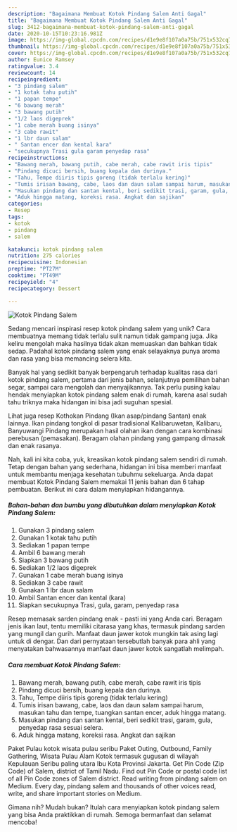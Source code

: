 ```yaml
---
description: "Bagaimana Membuat Kotok Pindang Salem Anti Gagal"
title: "Bagaimana Membuat Kotok Pindang Salem Anti Gagal"
slug: 3412-bagaimana-membuat-kotok-pindang-salem-anti-gagal
date: 2020-10-15T10:23:16.981Z
image: https://img-global.cpcdn.com/recipes/d1e9e8f107a0a75b/751x532cq70/kotok-pindang-salem-foto-resep-utama.jpg
thumbnail: https://img-global.cpcdn.com/recipes/d1e9e8f107a0a75b/751x532cq70/kotok-pindang-salem-foto-resep-utama.jpg
cover: https://img-global.cpcdn.com/recipes/d1e9e8f107a0a75b/751x532cq70/kotok-pindang-salem-foto-resep-utama.jpg
author: Eunice Ramsey
ratingvalue: 3.4
reviewcount: 14
recipeingredient:
- "3 pindang salem"
- "1 kotak tahu putih"
- "1 papan tempe"
- "6 bawang merah"
- "3 bawang putih"
- "1/2 laos digeprek"
- "1 cabe merah buang isinya"
- "3 cabe rawit"
- "1 lbr daun salam"
- " Santan encer dan kental kara"
- "secukupnya Trasi gula garam penyedap rasa"
recipeinstructions:
- "Bawang merah, bawang putih, cabe merah, cabe rawit iris tipis"
- "Pindang dicuci bersih, buang kepala dan durinya."
- "Tahu, Tempe diiris tipis goreng (tidak terlalu kering)"
- "Tumis irisan bawang, cabe, laos dan daun salam sampai harum, masukan tahu dan tempe, tuangkan santan encer, aduk hingga matang."
- "Masukan pindang dan santan kental, beri sedikit trasi, garam, gula, penyedap rasa sesuai selera."
- "Aduk hingga matang, koreksi rasa. Angkat dan sajikan"
categories:
- Resep
tags:
- kotok
- pindang
- salem

katakunci: kotok pindang salem 
nutrition: 275 calories
recipecuisine: Indonesian
preptime: "PT27M"
cooktime: "PT49M"
recipeyield: "4"
recipecategory: Dessert

---
```



![Kotok Pindang Salem](https://img-global.cpcdn.com/recipes/d1e9e8f107a0a75b/751x532cq70/kotok-pindang-salem-foto-resep-utama.jpg)

Sedang mencari inspirasi resep kotok pindang salem yang unik? Cara membuatnya memang tidak terlalu sulit namun tidak gampang juga. Jika keliru mengolah maka hasilnya tidak akan memuaskan dan bahkan tidak sedap. Padahal kotok pindang salem yang enak selayaknya punya aroma dan rasa yang bisa memancing selera kita.

Banyak hal yang sedikit banyak berpengaruh terhadap kualitas rasa dari kotok pindang salem, pertama dari jenis bahan, selanjutnya pemilihan bahan segar, sampai cara mengolah dan menyajikannya. Tak perlu pusing kalau hendak menyiapkan kotok pindang salem enak di rumah, karena asal sudah tahu triknya maka hidangan ini bisa jadi suguhan spesial.

Lihat juga resep Kothokan Pindang (Ikan asap/pindang Santan) enak lainnya. Ikan pindang tongkol di pasar tradisional Kalibaruwetan, Kalibaru, Banyuwangi Pindang merupakan hasil olahan ikan dengan cara kombinasi perebusan (pemasakan). Beragam olahan pindang yang gampang dimasak dan enak rasanya.


Nah, kali ini kita coba, yuk, kreasikan kotok pindang salem sendiri di rumah. Tetap dengan bahan yang sederhana, hidangan ini bisa memberi manfaat untuk membantu menjaga kesehatan tubuhmu sekeluarga. Anda dapat membuat Kotok Pindang Salem memakai 11 jenis bahan dan 6 tahap pembuatan. Berikut ini cara dalam menyiapkan hidangannya.

<!--inarticleads1-->

##### Bahan-bahan dan bumbu yang dibutuhkan dalam menyiapkan Kotok Pindang Salem:

1. Gunakan 3 pindang salem
1. Gunakan 1 kotak tahu putih
1. Sediakan 1 papan tempe
1. Ambil 6 bawang merah
1. Siapkan 3 bawang putih
1. Sediakan 1/2 laos digeprek
1. Gunakan 1 cabe merah buang isinya
1. Sediakan 3 cabe rawit
1. Gunakan 1 lbr daun salam
1. Ambil  Santan encer dan kental (kara)
1. Siapkan secukupnya Trasi, gula, garam, penyedap rasa


Resep memasak sarden pindang enak - pasti ini yang Anda cari. Beragam jenis ikan laut, tentu memiliki citarasa yang khas, termasuk pindang sarden yang mungil dan gurih. Manfaat daun jawer kotok mungkin tak asing lagi untuk di dengar. Dan dari pernyataan tersebutlah banyak para ahli yang menyatakan bahwasannya manfaat daun jawer kotok sangatlah melimpah. 

<!--inarticleads2-->

##### Cara membuat Kotok Pindang Salem:

1. Bawang merah, bawang putih, cabe merah, cabe rawit iris tipis
1. Pindang dicuci bersih, buang kepala dan durinya.
1. Tahu, Tempe diiris tipis goreng (tidak terlalu kering)
1. Tumis irisan bawang, cabe, laos dan daun salam sampai harum, masukan tahu dan tempe, tuangkan santan encer, aduk hingga matang.
1. Masukan pindang dan santan kental, beri sedikit trasi, garam, gula, penyedap rasa sesuai selera.
1. Aduk hingga matang, koreksi rasa. Angkat dan sajikan


Paket Pulau kotok wisata pulau seribu Paket Outing, Outbound, Family Gathering, Wisata Pulau Alam Kotok termasuk gugusan di wilayah Kepulauan Seribu paling utara Ibu Kota Provinsi Jakarta. Get Pin Code (Zip Code) of Salem, district of Tamil Nadu. Find out Pin Code or postal code list of all Pin Code zones of Salem district. Read writing from pindang salem on Medium. Every day, pindang salem and thousands of other voices read, write, and share important stories on Medium. 

Gimana nih? Mudah bukan? Itulah cara menyiapkan kotok pindang salem yang bisa Anda praktikkan di rumah. Semoga bermanfaat dan selamat mencoba!
